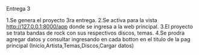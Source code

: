 Entrega 3

1.Se genera el proyecto 3ra entrega.
2.Se activa para la vista http://127.0.0.1:8000/app donde se ingresa a la web principal. 
3.El proyecto se trata bandas de rock con sus respectivos discos, temas.
4.Se prodra agregar datos y consultar ingresando en cada botton en el titulo de la pag principal (Inicio,Artista,Temas,Discos,Cargar datos)

